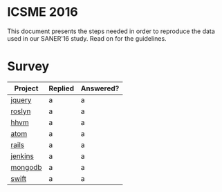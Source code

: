 # ICSME 2016

This document presents the steps needed in order to reproduce the data used in our SANER'16 study. Read on for the guidelines.

# Survey

|Project|Replied|Answered?|
|-------|-------|---------|
|[jquery](https://github.com/jquery/jquery/issues/3138) | a | a |
|[roslyn](https://github.com/dotnet/roslyn/issues/11714) | a | a |
|[hhvm](https://github.com/facebook/hhvm/issues/7122) | a | a |
|[atom](https://discuss.atom.io/t/studying-the-evolution-of-atoms-project/29581) | a | a |
|[rails](https://github.com/rails/rails/issues/25255) | a | a |
|[jenkins](https://groups.google.com/forum/#!topic/jenkinsci-dev/0sAZfG3-kds) | a | a |
|[mongodb](https://groups.google.com/forum/#!topic/mongodb-dev/CAJWOT4ldh0) | a | a |
|[swift](http://permalink.gmane.org/gmane.comp.lang.swift.evolution/19859) | a | a |
